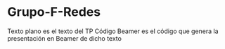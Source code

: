 # Grupo-F-Redes

Texto plano es el texto del TP
Código Beamer es el código que genera la presentación en Beamer de dicho texto
